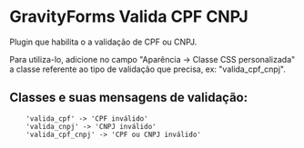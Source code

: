 # GravityForms Valida CPF CNPJ
Plugin que habilita o a validação de CPF ou CNPJ.

Para utiliza-lo, adicione no campo "Aparência -> Classe CSS personalizada" a classe referente ao tipo de validação que precisa, ex: "valida_cpf_cnpj".

## Classes e suas mensagens de validação:
```
    'valida_cpf' -> 'CPF inválido'
    'valida_cnpj' -> 'CNPJ inválido'
    'valida_cpf_cnpj' -> 'CPF ou CNPJ inválido'
```